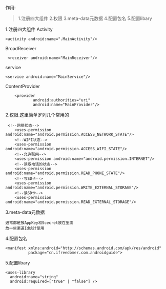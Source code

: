 作用:
>1.注册四大组件
>2.权限
>3.meta-data元数据
>4.配置包名
>5.配置libary

1.注册四大组件
Activity
```
<activity android:name=".MainActivity"/>
```
BroadReceiver
```
 <receiver android:name="MainReceiver"/>
```
service
```
<service android:name="MainService"/>
```
ContentProvider
```
    <provider
            android:authorities="uri"
            android:name="MainProvider"/>
```


2.权限.这里简单罗列几个常用的
```
 <!--网络状态-->
    <uses-permission android:name="android.permission.ACCESS_NETWORK_STATE"/>
    <!--WIFI状态-->
    <uses-permission android:name="android.permission.ACCESS_WIFI_STATE"/>
    <!--允许联网-->
    <uses-permission android:name="android.permission.INTERNET"/>
    <!--读取电话的状态-->
    <uses-permission android:name="android.permission.READ_PHONE_STATE"/>
    <!--写SD卡-->
    <uses-permission android:name="android.permission.WRITE_EXTERNAL_STORAGE"/>
    <!--读SD卡-->
    <uses-permission android:name="android.permission.READ_EXTERNAL_STORAGE"/>
```
3.meta-data元数据
```
通常都是放AppKey和Scecret放在里面
放一些渠道Id统计使用
```
4.配置包名
```
<manifest xmlns:android="http://schemas.android.com/apk/res/android"
          package="cn.ifreedomer.com.androidguide">
```
5.配置libary
```
<uses-library
  android:name="string"
  android:required=["true" | "false"] />
```
